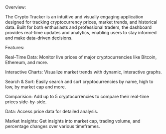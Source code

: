 Overview:

The Crypto Tracker is an intuitive and visually engaging application designed for tracking cryptocurrency prices, market trends, and historical data. Built for both enthusiasts and professional traders, the dashboard provides real-time updates and analytics, enabling users to stay informed and make data-driven decisions.


Features:


Real-Time Data: Monitor live prices of major cryptocurrencies like Bitcoin, Ethereum, and more.

Interactive Charts: Visualize market trends with dynamic, interactive graphs.

Search & Sort: Easily search and sort cryptocurrencies by name, high to low, by market cap and more.

Comparision:  Add up to 5 cryptocurrencies to compare their real-time prices side-by-side.

Data: Access price data for detailed analysis.

Market Insights: Get insights into market cap, trading volume, and percentage changes over various timeframes.
